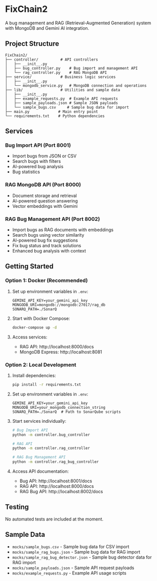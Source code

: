 # FixChain2

A bug management and RAG (Retrieval-Augmented Generation) system with MongoDB and Gemini AI integration.

## Project Structure

```
FixChain2/
├── controller/          # API controllers
│   ├── __init__.py
│   ├── bug_controller.py    # Bug import and management API
│   └── rag_controller.py    # RAG MongoDB API
├── service/             # Business logic services
│   ├── __init__.py
│   └── mongodb_service.py   # MongoDB connection and operations
├── lib/                 # Utilities and sample data
│   ├── __init__.py
│   ├── example_requests.py  # Example API requests
│   ├── sample_payloads.json # Sample JSON payloads
│   └── sample_bugs.csv     # Sample bug data for import
├── main.py             # Main entry point
└── requirements.txt    # Python dependencies
```

## Services

### Bug Import API (Port 8001)
- Import bugs from JSON or CSV
- Search bugs with filters
- AI-powered bug analysis
- Bug statistics

### RAG MongoDB API (Port 8000)
- Document storage and retrieval
- AI-powered question answering
- Vector embeddings with Gemini

### RAG Bug Management API (Port 8002)
- Import bugs as RAG documents with embeddings
- Search bugs using vector similarity
- AI-powered bug fix suggestions
- Fix bug status and track solutions
- Enhanced bug analysis with context

## Getting Started

### Option 1: Docker (Recommended)

1. Set up environment variables in `.env`:
   ```
   GEMINI_API_KEY=your_gemini_api_key
   MONGODB_URI=mongodb://mongodb:27017/rag_db
   SONARQ_PATH=./SonarQ
   ```

2. Start with Docker Compose:
   ```bash
   docker-compose up -d
   ```

3. Access services:
   - RAG API: http://localhost:8000/docs
   - MongoDB Express: http://localhost:8081

### Option 2: Local Development

1. Install dependencies:
   ```bash
   pip install -r requirements.txt
   ```

2. Set up environment variables in `.env`:
   ```
   GEMINI_API_KEY=your_gemini_api_key
   MONGODB_URI=your_mongodb_connection_string
   SONARQ_PATH=./SonarQ  # Path to SonarQube scripts
   ```

3. Start services individually:
   ```bash
   # Bug Import API
   python -m controller.bug_controller
   
   # RAG API
   python -m controller.rag_controller
   
   # RAG Bug Management API
   python -m controller.rag_bug_controller
   ```

4. Access API documentation:
   - Bug API: http://localhost:8001/docs
   - RAG API: http://localhost:8000/docs
   - RAG Bug API: http://localhost:8002/docs

## Testing

No automated tests are included at the moment.

## Sample Data

- `mocks/sample_bugs.csv` - Sample bug data for CSV import
- `mocks/sample_rag_bugs.json` - Sample bug data for RAG import
- `mocks/sample_rag_bug_detector.json` - Sample bug detector data for RAG import 
- `mocks/sample_payloads.json` - Sample API request payloads
- `mocks/example_requests.py` - Example API usage scripts
